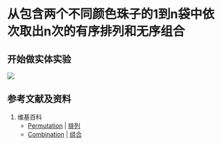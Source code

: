 # 从包含两个不同颜色珠子的1到n袋中依次取出n次的有序排列和无序组合

## 开始做实体实验

![](/images/概率/排列和组合/从包含两个不同颜色珠子的1到n袋中依次取出n次的有序排列和无序组合/0a1.jpg)

## 参考文献及资料

1. 维基百科
	- [Permutation](https://en.wikipedia.org/wiki/Permutation) | [排列](https://zh.wikipedia.org/wiki/%E7%BD%AE%E6%8F%9B) 
	- [Combination](https://en.wikipedia.org/wiki/Combination) | [组合](https://zh.wikipedia.org/wiki/%E7%B5%84%E5%90%88) 

